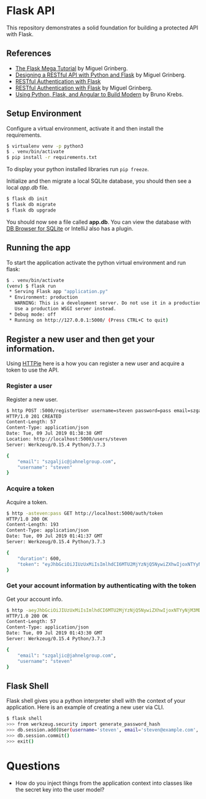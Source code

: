 # Flask API 

This repository demonstrates a solid foundation for building a protected API with Flask.

## References

* [The Flask Mega Tutorial](https://blog.miguelgrinberg.com/post/the-flask-mega-tutorial-part-i-hello-world) by Miguel Grinberg.
* [Designing a RESTful API with Python and Flask](https://blog.miguelgrinberg.com/post/designing-a-restful-api-with-python-and-flask) by Miguel Grinberg.
* [RESTful Authentication with Flask](https://blog.miguelgrinberg.com/post/restful-authentication-with-flask)
* [RESTful Authentication with Flask](https://blog.miguelgrinberg.com/post/restful-authentication-with-flask) by Miguel Grinberg.
* [Using Python, Flask, and Angular to Build Modern](https://auth0.com/blog/using-python-flask-and-angular-to-build-modern-apps-part-1/) by Bruno Krebs.

## Setup Environment

Configure a virtual environment, activate it and then install the requirements.

```bash
$ virtualenv venv -p python3
$ . venv/bin/activate
$ pip install -r requirements.txt
```

To display your python installed libraries run `pip freeze`.

Initialize and then migrate a local SQLite database, you should then see a local *app.db* file.  

```bash
$ flask db init
$ flask db migrate
$ flask db upgrade
```

You should now see a file called **app.db**. You can view the database with [DB Browser for SQLite](https://sqlitebrowser.org/) or IntelliJ also has a plugin.

## Running the app

To start the application activate the python virtual environment and run flask:

```bash
$ . venv/bin/activate
(venv) $ flask run
 * Serving Flask app "application.py"
 * Environment: production
   WARNING: This is a development server. Do not use it in a production deployment.
   Use a production WSGI server instead.
 * Debug mode: off
 * Running on http://127.0.0.1:5000/ (Press CTRL+C to quit)
```

## Register a new user and then get your information.

Using [HTTPie](https://httpie.org/) here is a how you can register a new user and acquire a token to use the API.

### Register a user

Register a new user.

```bash
$ http POST :5000/registerUser username=steven password=pass email=szgaljic@jahnelgroup.com
HTTP/1.0 201 CREATED
Content-Length: 57
Content-Type: application/json
Date: Tue, 09 Jul 2019 01:38:38 GMT
Location: http://localhost:5000/users/steven
Server: Werkzeug/0.15.4 Python/3.7.3

{
    "email": "szgaljic@jahnelgroup.com", 
    "username": "steven"
}
```

### Acquire a token 

Acquire a token.

```bash
$ http -asteven:pass GET http://localhost:5000/auth/token
HTTP/1.0 200 OK
Content-Length: 193
Content-Type: application/json
Date: Tue, 09 Jul 2019 01:41:37 GMT
Server: Werkzeug/0.15.4 Python/3.7.3

{
    "duration": 600, 
    "token": "eyJhbGciOiJIUzUxMiIsImlhdCI6MTU2MjYzNjQ5NywiZXhwIjoxNTYyNjM3MDk3fQ.eyJpZCI6MX0.IXBjsz-uH43fGk5qqELjEupRMda1RzHobazafFVzTut0h40GfVttGSOJy9IvsTT2z8vcqTgYleZMbgC9nXozjQ"
}
```

### Get your account information by authenticating with the token

Get your account info.

```bash
$ http -aeyJhbGciOiJIUzUxMiIsImlhdCI6MTU2MjYzNjQ5NywiZXhwIjoxNTYyNjM3MDk3fQ.eyJpZCI6MX0.IXBjsz-uH43fGk5qqELjEupRMda1RzHobazafFVzTut0h40GfVttGSOJy9IvsTT2z8vcqTgYleZMbgC9nXozjQ:x GET http://localhost:5000/users/me
HTTP/1.0 200 OK
Content-Length: 57
Content-Type: application/json
Date: Tue, 09 Jul 2019 01:43:30 GMT
Server: Werkzeug/0.15.4 Python/3.7.3

{
    "email": "szgaljic@jahnelgroup.com", 
    "username": "steven"
}
```

## Flask Shell

Flask shell gives you a python interpreter shell with the context of your application. Here is an example of creating a new user via CLI. 

```bash
$ flask shell
>>> from werkzeug.security import generate_password_hash
>>> db.session.add(User(username='steven', email='steven@example.com', password=generate_password_hash('pass')))
>>> db.session.commit()
>>> exit()
```



# Questions

* How do you inject things from the application context into classes like the secret key into the user model?
